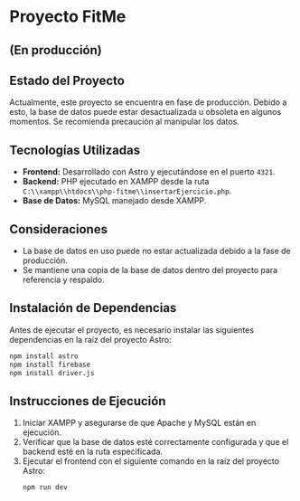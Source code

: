 # Proyecto FitMe
## (En producción)

## Estado del Proyecto
Actualmente, este proyecto se encuentra en fase de producción. Debido a esto, la base de datos puede estar desactualizada u obsoleta en algunos momentos. Se recomienda precaución al manipular los datos.

## Tecnologías Utilizadas
- **Frontend:** Desarrollado con Astro y ejecutándose en el puerto `4321`.
- **Backend:** PHP ejecutado en XAMPP desde la ruta `C:\\xampp\\htdocs\\php-fitme\\insertarEjercicio.php`.
- **Base de Datos:** MySQL manejado desde XAMPP.

## Consideraciones
- La base de datos en uso puede no estar actualizada debido a la fase de producción.
- Se mantiene una copia de la base de datos dentro del proyecto para referencia y respaldo.

## Instalación de Dependencias
Antes de ejecutar el proyecto, es necesario instalar las siguientes dependencias en la raíz del proyecto Astro:
```sh
npm install astro
npm install firebase
npm install driver.js
```

## Instrucciones de Ejecución
1. Iniciar XAMPP y asegurarse de que Apache y MySQL están en ejecución.
2. Verificar que la base de datos esté correctamente configurada y que el backend esté en la ruta especificada.
3. Ejecutar el frontend con el siguiente comando en la raíz del proyecto Astro:
   ```sh
   npm run dev
   ```
